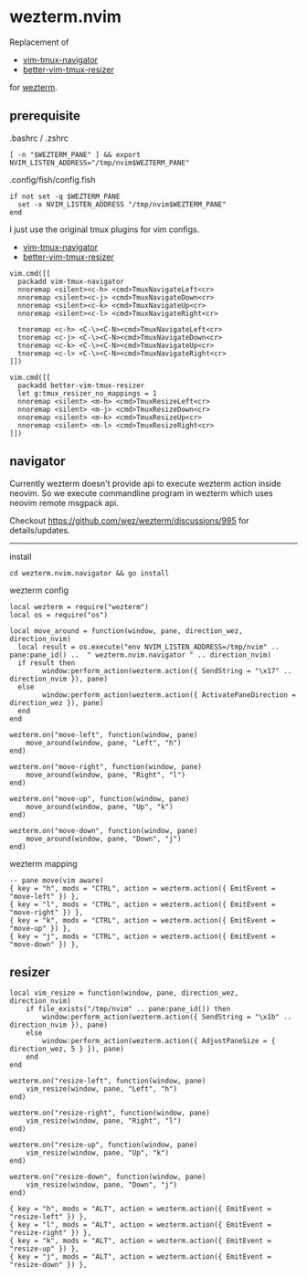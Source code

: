 # wezterm.nvim

Replacement of
- [vim-tmux-navigator](https://github.com/christoomey/vim-tmux-navigator) 
- [better-vim-tmux-resizer](https://github.com/RyanMillerC/better-vim-tmux-resizer)

for [wezterm](https://github.com/wez/wezterm).

## prerequisite

.bashrc / .zshrc
```
[ -n "$WEZTERM_PANE" ] && export NVIM_LISTEN_ADDRESS="/tmp/nvim$WEZTERM_PANE"
```

.config/fish/config.fish
```
if not set -q $WEZTERM_PANE
  set -x NVIM_LISTEN_ADDRESS "/tmp/nvim$WEZTERM_PANE"
end
```

I just use the original tmux plugins for vim configs.

- [vim-tmux-navigator](https://github.com/christoomey/vim-tmux-navigator) 
- [better-vim-tmux-resizer](https://github.com/RyanMillerC/better-vim-tmux-resizer)

```
vim.cmd([[
  packadd vim-tmux-navigator
  nnoremap <silent><c-h> <cmd>TmuxNavigateLeft<cr>
  nnoremap <silent><c-j> <cmd>TmuxNavigateDown<cr>
  nnoremap <silent><c-k> <cmd>TmuxNavigateUp<cr>
  nnoremap <silent><c-l> <cmd>TmuxNavigateRight<cr>

  tnoremap <c-h> <C-\><C-N><cmd>TmuxNavigateLeft<cr>
  tnoremap <c-j> <C-\><C-N><cmd>TmuxNavigateDown<cr>
  tnoremap <c-k> <C-\><C-N><cmd>TmuxNavigateUp<cr>
  tnoremap <c-l> <C-\><C-N><cmd>TmuxNavigateRight<cr>
]])

vim.cmd([[
  packadd better-vim-tmux-resizer
  let g:tmux_resizer_no_mappings = 1
  nnoremap <silent> <m-h> <cmd>TmuxResizeLeft<cr>
  nnoremap <silent> <m-j> <cmd>TmuxResizeDown<cr>
  nnoremap <silent> <m-k> <cmd>TmuxResizeUp<cr>
  nnoremap <silent> <m-l> <cmd>TmuxResizeRight<cr>
]])
```


## navigator

Currently wezterm doesn't provide api to execute wezterm action inside neovim. So we execute commandline program in wezterm which 
uses neovim remote msgpack api. 

Checkout https://github.com/wez/wezterm/discussions/995 for details/updates.

---

install
```
cd wezterm.nvim.navigator && go install
```


wezterm config
```
local wezterm = require("wezterm")
local os = require("os")

local move_around = function(window, pane, direction_wez, direction_nvim)
  local result = os.execute("env NVIM_LISTEN_ADDRESS=/tmp/nvim" .. pane:pane_id() ..  " wezterm.nvim.navigator " .. direction_nvim)
  if result then
		window:perform_action(wezterm.action({ SendString = "\x17" .. direction_nvim }), pane)
  else
		window:perform_action(wezterm.action({ ActivatePaneDirection = direction_wez }), pane)
  end
end

wezterm.on("move-left", function(window, pane)
	move_around(window, pane, "Left", "h")
end)

wezterm.on("move-right", function(window, pane)
	move_around(window, pane, "Right", "l")
end)

wezterm.on("move-up", function(window, pane)
	move_around(window, pane, "Up", "k")
end)

wezterm.on("move-down", function(window, pane)
	move_around(window, pane, "Down", "j")
end)
```


wezterm mapping
```
-- pane move(vim aware)
{ key = "h", mods = "CTRL", action = wezterm.action({ EmitEvent = "move-left" }) },
{ key = "l", mods = "CTRL", action = wezterm.action({ EmitEvent = "move-right" }) },
{ key = "k", mods = "CTRL", action = wezterm.action({ EmitEvent = "move-up" }) },
{ key = "j", mods = "CTRL", action = wezterm.action({ EmitEvent = "move-down" }) },
```

## resizer

```
local vim_resize = function(window, pane, direction_wez, direction_nvim)
	if file_exists("/tmp/nvim" .. pane:pane_id()) then
		window:perform_action(wezterm.action({ SendString = "\x1b" .. direction_nvim }), pane)
	else
		window:perform_action(wezterm.action({ AdjustPaneSize = { direction_wez, 5 } }), pane)
	end
end

wezterm.on("resize-left", function(window, pane)
	vim_resize(window, pane, "Left", "h")
end)

wezterm.on("resize-right", function(window, pane)
	vim_resize(window, pane, "Right", "l")
end)

wezterm.on("resize-up", function(window, pane)
	vim_resize(window, pane, "Up", "k")
end)

wezterm.on("resize-down", function(window, pane)
	vim_resize(window, pane, "Down", "j")
end)
```

```
{ key = "h", mods = "ALT", action = wezterm.action({ EmitEvent = "resize-left" }) },
{ key = "l", mods = "ALT", action = wezterm.action({ EmitEvent = "resize-right" }) },
{ key = "k", mods = "ALT", action = wezterm.action({ EmitEvent = "resize-up" }) },
{ key = "j", mods = "ALT", action = wezterm.action({ EmitEvent = "resize-down" }) },
```

